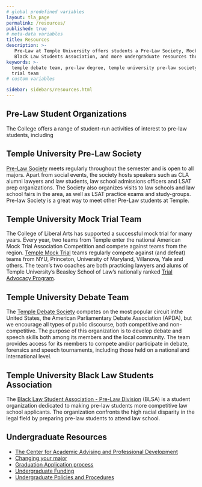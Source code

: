 ```yaml
---
# global predefined variables
layout: tla_page
permalink: /resources/
published: true
# meta-data variables
title: Resources
description: >-
   Pre-Law at Temple University offers students a Pre-Law Society, Mock Trial, Debate Society,
   Black Law Students Association, and more undergraduate resources through the College of Liberal Arts.
keywords: >-
  temple debate team, pre-law degree, temple university pre-law society, mock
  trial team
# custom variables

sidebar: sidebars/resources.html
---
```

## Pre-Law Student Organizations
The College offers a range of student-run activities of interest to pre-law students, including

## Temple University Pre-Law Society
[Pre-Law Society](https://temple.campuslabs.com/engage/organization/prelaw_society) meets regularly throughout the semester and is open to all majors. Apart from social events, the society hosts speakers such as CLA alumni lawyers and law students, law school admissions officers and LSAT prep organizations. The Society also organizes visits to law schools and law school fairs in the area, as well as LSAT practice exams and study-groups. Pre-law Society is a great way to meet other Pre-Law students at Temple.

## Temple University Mock Trial Team
The College of Liberal Arts has supported a successful mock trial for many years. Every year, two teams from Temple enter the national American Mock Trial Association Competition and compete against teams from the region. [Temple Mock Trial](https://temple.campuslabs.com/engage/organization/tumocktrial) teams regularly compete against (and defeat) teams from NYU, Princeton, University of Maryland, Villanova, Yale and others. The team’s two coaches are both practicing lawyers and alums of Temple University’s Beasley School of Law’s nationally ranked [Trial Advocacy Program](https://www.law.temple.edu/academics/areas-of-study/trial-advocacy/).

## Temple University Debate Team
The [Temple Debate Society](https://temple.campuslabs.com/engage/organization/templedebate) competes on the most popular circuit inthe United States, the American Parliamentary Debate Association (APDA), but we encourage all types of public discourse, both competitive and non-competitive. The purpose of this organization is to develop debate and speech skills both among its members and the local community. The team provides access for its members to compete and/or participate in debate, forensics and speech tournaments, including those held on a national and international level.

## Temple University Black Law Students Association
The [Black Law Student Association - Pre-Law Division](https://www.law.temple.edu/academics/intellectual-life/student-organizations/) (BLSA) is a student organization dedicated to making pre-law students more competitive law school applicants. The organization confronts the high racial disparity in the legal field by preparing pre-law students to attend law school.

## Undergraduate Resources
- [The Center for Academic Advising and Professional Development](https://liberalarts.temple.edu/advising)
- [Changing your major](http://www.temple.edu/studentaffairs/orientation/freshman-orientation/changing-your-major.asp)
- [Graduation Application process](http://www.temple.edu/registrar/students/graduation)
- [Undergraduate Funding](http://sfs.temple.edu/)
- [Undergraduate Policies and Procedures](http://bulletin.temple.edu/undergraduate/academic-policies/)
